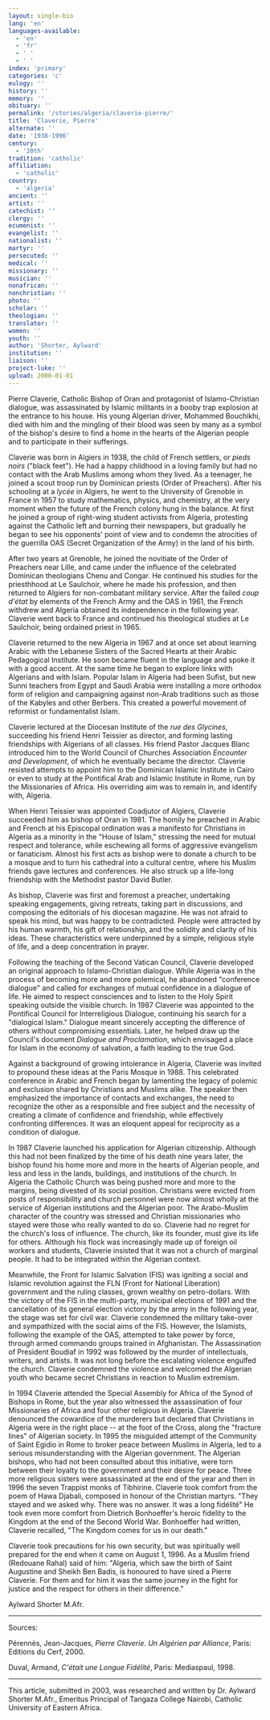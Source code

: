 ```yaml
---
layout: single-bio
lang: 'en'
languages-available:
  - 'en'
  - 'fr'
  - ' '
  - ' '
index: 'primary'
categories: 'c'
eulogy: ''
history: ''
memory: ''
obituary: ''
permalink: '/stories/algeria/claverie-pierre/'
title: 'Claverie, Pierre'
alternate: ''
date: '1938-1996'
century:
  - '20th'
tradition: 'catholic'
affiliation:
  - 'catholic'
country:
  - 'algeria'
ancient: ''
artist: ''
catechist: ''
clergy: ''
ecumenist: ''
evangelist: ''
nationalist: ''
martyr: ''
persecuted: ''
medical: ''
missionary: ''
musician: ''
nonafrican: ''
nonchristian: ''
photo: ''
scholar: ''
theologian: ''
translator: ''
women: ''
youth: ''
author: 'Shorter, Aylward'
institution: ''
liaison: ''
project-luke: ''
upload: 2000-01-01
---
```



Pierre Claverie, Catholic Bishop of Oran and protagonist of Islamo-Christian dialogue, was assassinated by Islamic militants in a booby trap explosion at the entrance to his house. His young Algerian driver, Mohammed Bouchikhi, died with him and the mingling of their blood was seen by many as a symbol of the bishop's desire to find a home in the hearts of  the Algerian people and to participate in their sufferings.

Claverie was born in Algiers in 1938, the child of  French settlers, or *pieds noirs* ("black feet"). He had a happy childhood in a loving family but had no contact with the Arab Muslims among whom they lived.  As a teenager, he joined a scout troop run by Dominican priests (Order of Preachers). After his schooling at a *lycée* in Algiers, he went to the University of Grenoble in France in 1957 to study mathematics, physics, and chemistry, at the very moment when the future of the French colony hung in the balance. At first he joined a group of right-wing student activists from Algeria, protesting against the Catholic left and burning their newspapers, but gradually he began to see his opponents' point of view and to condemn the atrocities of the guerrilla OAS (Secret Organization of the Army) in the land of his birth.

After two years at Grenoble, he joined the novitiate of the Order of Preachers near Lille, and came under the influence of the celebrated Dominican theologians Chenu and Congar. He continued his studies for the priesthhood  at Le Saulchoir, where he made his profession, and then returned to Algiers for non-combatant military service. After the failed *coup d'état* by elements of the French Army and the OAS in 1961, the French withdrew and Algeria obtained its independence in the following year. Claverie went back to France and continued his theological studies at Le Saulchoir, being ordained priest in 1965.

Claverie returned to the new Algeria in 1967 and at once set about learning Arabic with the Lebanese Sisters of the Sacred Hearts at their Arabic Pedagogical Institute. He soon became fluent in the language and spoke it with a good accent. At the same time he began to explore links with Algerians and with Islam. Popular Islam in Algeria had been Sufist, but new Sunni teachers from Egypt and Saudi Arabia were installing a more orthodox form of religion and campaigning against non-Arab traditions such as those of the Kabyles and other Berbers. This created a powerful movement of reformist or fundamentalist Islam.

Claverie lectured at the Diocesan Institute of  the *rue des Glycines*, succeeding his friend Henri Teissier as director, and forming lasting friendships with Algerians of all classes. His friend Pastor Jacques Blanc introduced him to the World Council of Churches Association *Encounter and Development*, of which he eventually became the director. Claverie resisted attempts to appoint him to the Dominican Islamic Institute in Cairo or even to study at the Pontifical Arab and Islamic Institute in Rome, run by the Missionaries of Africa. His overriding aim was to remain in, and identify with, Algeria.

When Henri Teissier was appointed Coadjutor of Algiers, Claverie succeeded him as bishop of Oran in 1981. The homily he preached in Arabic and French at his Episcopal ordination was a manifesto for Christians in Algeria as a minority in the "House of Islam," stressing the need for mutual respect and tolerance, while eschewing all forms of aggressive evangelism or fanaticism. Almost his first acts as bishop were to donate a church to be a mosque and to turn his cathedral into a cultural centre, where his Muslim friends gave lectures and conferences.  He also struck up a life-long friendship with the Methodist pastor David Butler.

As bishop, Claverie was first and foremost a preacher, undertaking speaking engagements, giving retreats, taking part in discussions, and composing the editorials of his diocesan magazine. He was not afraid to speak his mind, but was happy to be contradicted. People were attracted by his human warmth, his gift of relationship, and the solidity and clarity of his ideas. These characteristics were underpinned by a simple, religious style of life, and a deep concentration in prayer.

Following the teaching of the Second Vatican Council, Claverie developed an original approach to Islamo-Christian dialogue. While Algeria was in the process of becoming more and more polemical, he abandoned "conference dialogue" and called for  exchanges of mutual confidence in a dialogue of life. He aimed to respect consciences and to listen to the Holy Spirit speaking outside the visible church. In 1987 Claverie was appointed to the Pontifical Council for Interreligious Dialogue, continuing his search for a "dialogical Islam." Dialogue meant sincerely accepting the difference of others without compromising essentials. Later, he helped draw up the Council's document *Dialogue and Proclamation*, which envisaged a place for Islam in the economy of salvation, a faith leading to the true God.

Against a background of growing intolerance in Algeria, Claverie was invited to propound these ideas at the Paris Mosque in 1988. This celebrated conference in Arabic and French began by lamenting the legacy of polemic and exclusion shared by Christians and Muslims alike. The speaker then emphasized the importance of contacts and exchanges, the need to recognize the other as a responsible and free subject and the necessity of creating a climate of confidence and friendship, while effectively confronting differences. It was an eloquent appeal for reciprocity as a condition of dialogue.

In 1987 Claverie launched his application for Algerian citizenship. Although this had not been finalized by the time of his death nine years later, the bishop found his home more and more in the hearts of Algerian people, and less and less in the lands, buildings, and institutions of the church. In Algeria the Catholic Church was being pushed more and more to the margins, being divested of its social position. Christians were evicted from posts of responsibility and church personnel were now almost wholly at the service of Algerian institutions and the Algerian poor. The Arabo-Muslim character of the country was stressed and Christian missionaries who stayed were those who really wanted to do so. Claverie had no regret for the church's loss of influence. The church, like its founder, must give its life for others. Although his flock was increasingly made up of foreign oil workers and students, Claverie insisted that it was not a church of marginal people. It had to be integrated within the Algerian context.

Meanwhile, the Front for Islamic Salvation (FIS) was igniting a social and Islamic revolution against the FLN (Front for National Liberation) government and the ruling classes, grown wealthy on petro-dollars. With the victory of the FIS in the multi-party, municipal elections of 1991 and the cancellation of its general election victory by the army in the following year, the stage was set for civil war. Claverie condemned the military take-over and sympathized with the social aims of the FIS. However, the Islamists, following the example of the OAS, attempted to take power by force, through armed commando groups trained in Afghanistan. The Assassination of President Boudiaf in 1992 was followed by the murder of intellectuals, writers, and artists. It was not long before the escalating violence engulfed the church. Claverie condemned the violence and welcomed the Algerian youth who became secret Christians in reaction to Muslim extremism.

In 1994 Claverie attended the Special Assembly for Africa of the Synod of Bishops in Rome, but the year also witnessed the assassination of four Missionaries of Africa and four other religious in Algeria. Claverie denounced the cowardice of the murderers but declared that Christians in Algeria were in the right place -- at the foot of the Cross, along the "fracture lines" of Algerian society. In 1995 the misguided attempt of the Community of Saint Egidio in Rome to broker peace between Muslims in Algeria, led to a serious misunderstanding with the Algerian government. The Algerian bishops, who had not been consulted about this initiative, were torn between their loyalty to the government and their desire for peace. Three more religious sisters were assassinated at the end of the year and then in 1996 the seven Trappist monks of Tibhirine. Claverie took comfort from the poem of  Hawa Djabali, composed in honour of  the Christian martyrs. "They stayed and we asked why. There was no answer. It was a long fidélité"  He took even more comfort from Dietrich Bonhoeffer's heroic fidelity to the Kingdom at the end of the Second World War. Bonhoeffer had written, Claverie recalled,  "The Kingdom comes for us in our death."

Claverie took precautions for his own security, but was spiritually well prepared for the end when it came on August 1, 1996. As a Muslim friend (Redouane Rahal) said of him: "Algeria, which saw the birth of Saint Augustine and Sheikh Ben Badis, is honoured to have sired a Pierre Claverie. For them and for him it was the same journey in the fight for justice and the respect for others in their difference."

Aylward Shorter M.Afr.

---

Sources:

Pérennès, Jean-Jacques, *Pierre Claverie. Un Algérien par Alliance*, Paris: Editions du Cerf, 2000.

Duval, Armand, *C'était une Longue Fidélité*, Paris: Mediaspaul, 1998.

---

This article, submitted in 2003, was researched and written by Dr. Aylward Shorter M.Afr., Emeritus Principal of Tangaza College Nairobi, Catholic University of Eastern Africa.